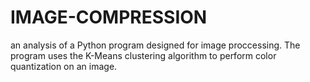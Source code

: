 # IMAGE-COMPRESSION
an analysis of a Python program designed for image proccessing. The program uses the K-Means clustering algorithm to perform color quantization on an image.

